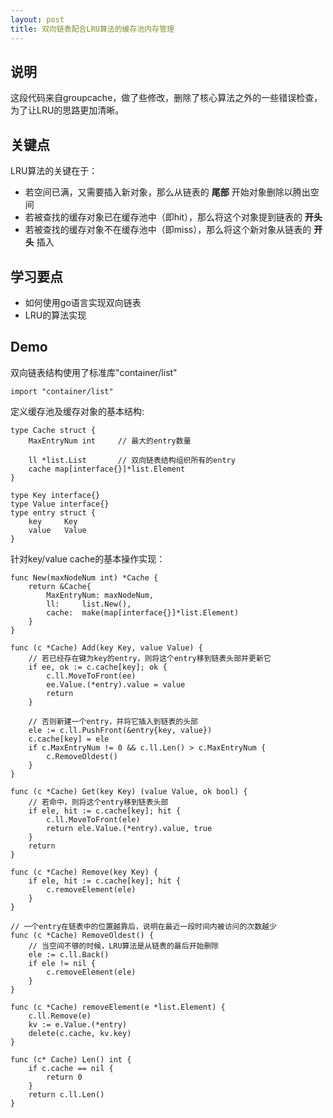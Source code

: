 ```yaml
---
layout: post
title: 双向链表配合LRU算法的缓存池内存管理
---
```


## 说明

这段代码来自groupcache，做了些修改，删除了核心算法之外的一些错误检查，为了让LRU的思路更加清晰。

## 关键点

LRU算法的关键在于：

* 若空间已满，又需要插入新对象，那么从链表的 **尾部** 开始对象删除以腾出空间
* 若被查找的缓存对象已在缓存池中（即hit），那么将这个对象提到链表的 **开头**
* 若被查找的缓存对象不在缓存池中（即miss），那么将这个新对象从链表的 **开头** 插入

## 学习要点

* 如何使用go语言实现双向链表
* LRU的算法实现

## Demo

双向链表结构使用了标准库"container/list"

    import "container/list"

定义缓存池及缓存对象的基本结构:

    type Cache struct {
        MaxEntryNum int     // 最大的entry数量

        ll *list.List       // 双向链表结构组织所有的entry
        cache map[interface{}]*list.Element
    }

    type Key interface{}
    type Value interface{}
    type entry struct {
        key     Key
        value   Value
    }

针对key/value cache的基本操作实现：

    func New(maxNodeNum int) *Cache {
        return &Cache{
            MaxEntryNum: maxNodeNum,
            ll:     list.New(),
            cache:  make(map[interface{}]*list.Element)
        }
    }

    func (c *Cache) Add(key Key, value Value) {
        // 若已经存在键为key的entry，则将这个entry移到链表头部并更新它
        if ee, ok := c.cache[key]; ok {
            c.ll.MoveToFront(ee)
            ee.Value.(*entry).value = value
            return
        }

        // 否则新建一个entry，并将它插入到链表的头部
        ele := c.ll.PushFront(&entry{key, value})
        c.cache[key] = ele
        if c.MaxEntryNum != 0 && c.ll.Len() > c.MaxEntryNum {
            c.RemoveOldest()
        }
    }

    func (c *Cache) Get(key Key) (value Value, ok bool) {
        // 若命中，则将这个entry移到链表头部
        if ele, hit := c.cache[key]; hit {
            c.ll.MoveToFront(ele)
            return ele.Value.(*entry).value, true
        }
        return
    }

    func (c *Cache) Remove(key Key) {
        if ele, hit := c.cache[key]; hit {
            c.removeElement(ele)
        }
    }

    // 一个entry在链表中的位置越靠后，说明在最近一段时间内被访问的次数越少
    func (c *Cache) RemoveOldest() {
        // 当空间不够的时候，LRU算法是从链表的最后开始删除
        ele := c.ll.Back()
        if ele != nil {
            c.removeElement(ele)
        }
    }

    func (c *Cache) removeElement(e *list.Element) {
        c.ll.Remove(e)
        kv := e.Value.(*entry)
        delete(c.cache, kv.key)
    }

    func (c* Cache) Len() int {
        if c.cache == nil {
            return 0
        }
        return c.ll.Len()
    }

